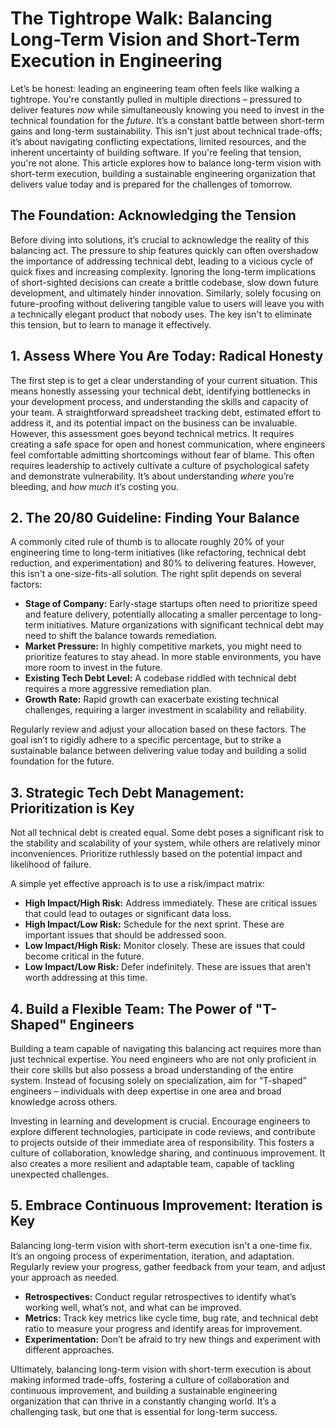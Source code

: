 # The Tightrope Walk: Balancing Long-Term Vision and Short-Term Execution in Engineering

Let’s be honest: leading an engineering team often feels like walking a tightrope. You're constantly pulled in multiple directions – pressured to deliver features *now* while simultaneously knowing you need to invest in the technical foundation for the *future*. It’s a constant battle between short-term gains and long-term sustainability. This isn't just about technical trade-offs; it’s about navigating conflicting expectations, limited resources, and the inherent uncertainty of building software.  If you're feeling that tension, you're not alone. This article explores how to balance long-term vision with short-term execution, building a sustainable engineering organization that delivers value today and is prepared for the challenges of tomorrow.

## The Foundation: Acknowledging the Tension

Before diving into solutions, it’s crucial to acknowledge the reality of this balancing act.  The pressure to ship features quickly can often overshadow the importance of addressing technical debt, leading to a vicious cycle of quick fixes and increasing complexity.  Ignoring the long-term implications of short-sighted decisions can create a brittle codebase, slow down future development, and ultimately hinder innovation.  Similarly, solely focusing on future-proofing without delivering tangible value to users will leave you with a technically elegant product that nobody uses.  The key isn't to eliminate this tension, but to learn to manage it effectively.

## 1. Assess Where You Are Today: Radical Honesty

The first step is to get a clear understanding of your current situation. This means honestly assessing your technical debt, identifying bottlenecks in your development process, and understanding the skills and capacity of your team.  A straightforward spreadsheet tracking debt, estimated effort to address it, and its potential impact on the business can be invaluable.  However, this assessment goes beyond technical metrics.  It requires creating a safe space for open and honest communication, where engineers feel comfortable admitting shortcomings without fear of blame. This often requires leadership to actively cultivate a culture of psychological safety and demonstrate vulnerability.  It’s about understanding *where* you’re bleeding, and *how much* it’s costing you.



## 2. The 20/80 Guideline: Finding Your Balance

A commonly cited rule of thumb is to allocate roughly 20% of your engineering time to long-term initiatives (like refactoring, technical debt reduction, and experimentation) and 80% to delivering features. However, this isn't a one-size-fits-all solution. The right split depends on several factors:

* **Stage of Company:** Early-stage startups often need to prioritize speed and feature delivery, potentially allocating a smaller percentage to long-term initiatives. Mature organizations with significant technical debt may need to shift the balance towards remediation.
* **Market Pressure:**  In highly competitive markets, you might need to prioritize features to stay ahead. In more stable environments, you have more room to invest in the future.
* **Existing Tech Debt Level:** A codebase riddled with technical debt requires a more aggressive remediation plan. 
* **Growth Rate:**  Rapid growth can exacerbate existing technical challenges, requiring a larger investment in scalability and reliability.

Regularly review and adjust your allocation based on these factors. The goal isn’t to rigidly adhere to a specific percentage, but to strike a sustainable balance between delivering value today and building a solid foundation for the future.



## 3. Strategic Tech Debt Management: Prioritization is Key

Not all technical debt is created equal. Some debt poses a significant risk to the stability and scalability of your system, while others are relatively minor inconveniences. Prioritize ruthlessly based on the potential impact and likelihood of failure. 

A simple yet effective approach is to use a risk/impact matrix:

* **High Impact/High Risk:** Address immediately. These are critical issues that could lead to outages or significant data loss.
* **High Impact/Low Risk:** Schedule for the next sprint. These are important issues that should be addressed soon.
* **Low Impact/High Risk:** Monitor closely. These are issues that could become critical in the future.
* **Low Impact/Low Risk:** Defer indefinitely. These are issues that aren’t worth addressing at this time.



## 4. Build a Flexible Team: The Power of "T-Shaped" Engineers

Building a team capable of navigating this balancing act requires more than just technical expertise. You need engineers who are not only proficient in their core skills but also possess a broad understanding of the entire system.  Instead of focusing solely on specialization, aim for “T-shaped” engineers – individuals with deep expertise in one area and broad knowledge across others. 

Investing in learning and development is crucial. Encourage engineers to explore different technologies, participate in code reviews, and contribute to projects outside of their immediate area of responsibility. This fosters a culture of collaboration, knowledge sharing, and continuous improvement.  It also creates a more resilient and adaptable team, capable of tackling unexpected challenges.



## 5. Embrace Continuous Improvement: Iteration is Key

Balancing long-term vision with short-term execution isn't a one-time fix. It’s an ongoing process of experimentation, iteration, and adaptation.  Regularly review your progress, gather feedback from your team, and adjust your approach as needed. 

* **Retrospectives:**  Conduct regular retrospectives to identify what’s working well, what’s not, and what can be improved.
* **Metrics:**  Track key metrics like cycle time, bug rate, and technical debt ratio to measure your progress and identify areas for improvement.
* **Experimentation:**  Don’t be afraid to try new things and experiment with different approaches. 



Ultimately, balancing long-term vision with short-term execution is about making informed trade-offs, fostering a culture of collaboration and continuous improvement, and building a sustainable engineering organization that can thrive in a constantly changing world. It’s a challenging task, but one that is essential for long-term success.